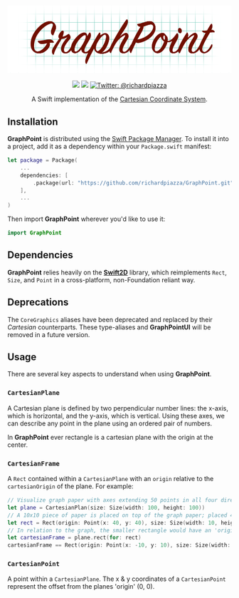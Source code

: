 <p align="center">
    <img src="Resources/GraphPoint.png" width="1000" max-width="90%" alt="GraphPoint" />
</p>

<p align="center">
    <img src="https://github.com/richardpiazza/GraphPoint/workflows/Swift/badge.svg?branch=main" />
    <img src="https://img.shields.io/badge/Swift-5.0-orange.svg" />
    <a href="https://twitter.com/richardpiazza">
        <img src="https://img.shields.io/badge/twitter-@richardpiazza-blue.svg?style=flat" alt="Twitter: @richardpiazza" />
    </a>
</p>

<p align="center">
    A Swift implementation of the <a href="https://en.wikipedia.org/wiki/Cartesian_coordinate_system">Cartesian Coordinate System</a>.
</p>

## Installation

**GraphPoint** is distributed using the [Swift Package Manager](https://swift.org/package-manager). To install it into a project, add it as a 
dependency within your `Package.swift` manifest:

```swift
let package = Package(
    ...
    dependencies: [
        .package(url: "https://github.com/richardpiazza/GraphPoint.git", from: "4.0.0")
    ],
    ...
)
```

Then import **GraphPoint** wherever you'd like to use it:

```swift
import GraphPoint
```

## Dependencies

**GraphPoint** relies heavily on the **[Swift2D](https://github.com/richardpiazza/Swift2D)** library, which reimplements `Rect`, `Size`, and 
`Point` in a cross-platform, non-Foundation reliant way.

## Deprecations

The `CoreGraphics` aliases have been deprecated and replaced by their _Cartesian_ counterparts. These type-aliases and 
**GraphPointUI** will be removed in a future version.

## Usage

There are several key aspects to understand when using **GraphPoint**.

### `CartesianPlane`

A Cartesian plane is defined by two perpendicular number lines: the x-axis, which is horizontal, and the y-axis, which is vertical. Using these 
axes, we can describe any point in the plane using an ordered pair of numbers.

In **GraphPoint** ever rectangle is a cartesian plane with the origin at the center.

### `CartesianFrame`

A `Rect` contained within a `CartesianPlane` with an `origin` relative to the `cartesianOrigin` of the plane. For example:

```swift
// Visualize graph paper with axes extending 50 points in all four directions from the center of the paper.
let plane = CartesianPlan(size: Size(width: 100, height: 100))
// A 10x10 piece of paper is placed on top of the graph paper; placed 40 points from both the top and left edges. 
let rect = Rect(origin: Point(x: 40, y: 40), size: Size(width: 10, height: 10))
// In relation to the graph, the smaller rectangle would have an 'origin' at (-10, 10).
let cartesianFrame = plane.rect(for: rect)
cartesianFrame == Rect(origin: Point(x: -10, y: 10), size: Size(width: 10, height: 10))
```

### `CartesianPoint`

A point within a `CartesianPlane`. The x & y coordinates of a `CartesianPoint` represent the offset from the planes 'origin' (0, 0).
